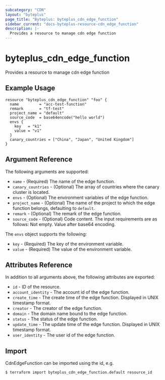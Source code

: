 ```yaml
---
subcategory: "CDN"
layout: "byteplus"
page_title: "Byteplus: byteplus_cdn_edge_function"
sidebar_current: "docs-byteplus-resource-cdn_edge_function"
description: |-
  Provides a resource to manage cdn edge function
---
```

# byteplus_cdn_edge_function
Provides a resource to manage cdn edge function
## Example Usage
```hcl
resource "byteplus_cdn_edge_function" "foo" {
  name         = "acc-test-function"
  remark       = "tf-test"
  project_name = "default"
  source_code  = base64encode("hello world")
  envs {
    key   = "k1"
    value = "v1"
  }
  canary_countries = ["China", "Japan", "United Kingdom"]
}
```
## Argument Reference
The following arguments are supported:
* `name` - (Required) The name of the edge function.
* `canary_countries` - (Optional) The array of countries where the canary cluster is located.
* `envs` - (Optional) The environment variables of the edge function.
* `project_name` - (Optional) The name of the project to which the edge function belongs, defaulting to `default`.
* `remark` - (Optional) The remark of the edge function.
* `source_code` - (Optional) Code content. The input requirements are as follows: 
Not empty.
Value after base64 encoding.

The `envs` object supports the following:

* `key` - (Required) The key of the environment variable.
* `value` - (Required) The value of the environment variable.

## Attributes Reference
In addition to all arguments above, the following attributes are exported:
* `id` - ID of the resource.
* `account_identity` - The account id of the edge function.
* `create_time` - The create time of the edge function. Displayed in UNIX timestamp format.
* `creator` - The creator of the edge function.
* `domain` - The domain name bound to the edge function.
* `status` - The status of the edge function.
* `update_time` - The update time of the edge function. Displayed in UNIX timestamp format.
* `user_identity` - The user id of the edge function.


## Import
CdnEdgeFunction can be imported using the id, e.g.
```
$ terraform import byteplus_cdn_edge_function.default resource_id
```

